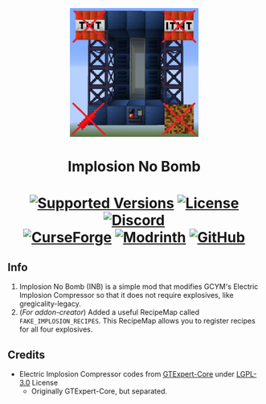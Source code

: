 <p align="center"><img src="https://github.com/GTModpackTeam/ImplosionNoBomb/blob/master/src/main/resources/assets/inb/textures/icon/logo.png" alt="Logo" width="256" height="256"></p>
<h1 align="center">Implosion No Bomb</h1>
<h1 align="center">
    <a href="https://www.curseforge.com/minecraft/mc-mods/ImplosionNoBomb"><img src="https://img.shields.io/badge/Available%20for-MC%201.12.2%20-informational?style=for-the-badge" alt="Supported Versions"></a>
    <a href="https://github.com/GTModpackTeam/ImplosionNoBomb/blob/master/LICENSE"><img src="https://img.shields.io/github/license/GTModpackTeam/ImplosionNoBomb?style=for-the-badge" alt="License"></a>
    <a href="https://discord.gg/xBwHpZyZdW"><img src="https://img.shields.io/discord/945647524855812176?color=5464ec&label=Discord&style=for-the-badge" alt="Discord"></a>
    <br>
    <a href="https://www.curseforge.com/minecraft/mc-mods/ImplosionNoBomb"><img src="https://cf.way2muchnoise.eu/1094386.svg?badge_style=for_the_badge" alt="CurseForge"></a>
    <a href="https://modrinth.com/mod/implosionnobomb"><img src="https://img.shields.io/modrinth/dt/implosionnobomb?logo=modrinth&label=&suffix=%20&style=for-the-badge&color=2d2d2d&labelColor=5ca424&logoColor=1c1c1c" alt="Modrinth"></a>
    <a href="https://github.com/GTModpackTeam/ImplosionNoBomb/releases"><img src="https://img.shields.io/github/downloads/GTModpackTeam/ImplosionNoBomb/total?sort=semver&logo=github&label=&style=for-the-badge&color=2d2d2d&labelColor=545454&logoColor=FFFFFF" alt="GitHub"></a>
</h1>

## Info
1. Implosion No Bomb (INB) is a simple mod that modifies GCYM's Electric Implosion Compressor so that it does not require explosives, like gregicality-legacy.
2. (_For addon-creator_) Added a useful RecipeMap called `FAKE_IMPLOSION_RECIPES`. This RecipeMap allows you to register recipes for all four explosives.

## Credits
- Electric Implosion Compressor codes from [GTExpert-Core](https://github.com/GTModpackTeam/GTExpert-Core) under [LGPL-3.0](https://github.com/GTModpackTeam/GTExpert-Core/blob/master/LICENSE) License
    - Originally GTExpert-Core, but separated.
